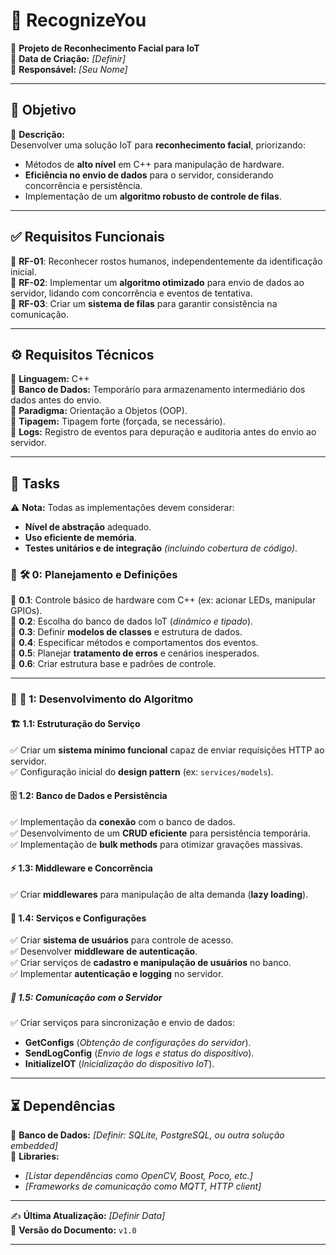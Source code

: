 # 🚀 RecognizeYou

📌 **Projeto de Reconhecimento Facial para IoT**  
📅 **Data de Criação:** _[Definir]_  
👤 **Responsável:** _[Seu Nome]_  

---

## 📌 Objetivo  

📖 **Descrição:**  
Desenvolver uma solução IoT para **reconhecimento facial**, priorizando:  
- Métodos de **alto nível** em C++ para manipulação de hardware.  
- **Eficiência no envio de dados** para o servidor, considerando concorrência e persistência.  
- Implementação de um **algoritmo robusto de controle de filas**.  

---

## ✅ Requisitos Funcionais  

🔹 **RF-01**: Reconhecer rostos humanos, independentemente da identificação inicial.  
🔹 **RF-02**: Implementar um **algoritmo otimizado** para envio de dados ao servidor, lidando com concorrência e eventos de tentativa.  
🔹 **RF-03**: Criar um **sistema de filas** para garantir consistência na comunicação.  

---

## ⚙️ Requisitos Técnicos  

🔹 **Linguagem:** C++  
🔹 **Banco de Dados:** Temporário para armazenamento intermediário dos dados antes do envio.  
🔹 **Paradigma:** Orientação a Objetos (OOP).  
🔹 **Tipagem:** Tipagem forte (forçada, se necessário).  
🔹 **Logs:** Registro de eventos para depuração e auditoria antes do envio ao servidor.  

---

## 📌 Tasks  

⚠ **Nota:** Todas as implementações devem considerar:  
- **Nível de abstração** adequado.  
- **Uso eficiente de memória**.  
- **Testes unitários e de integração** _(incluindo cobertura de código)_.  

### 🔹 **🛠 0: Planejamento e Definições**  

📌 **0.1**: Controle básico de hardware com C++ (ex: acionar LEDs, manipular GPIOs).  
📌 **0.2**: Escolha do banco de dados IoT (_dinâmico e tipado_).  
📌 **0.3**: Definir **modelos de classes** e estrutura de dados.  
📌 **0.4**: Especificar métodos e comportamentos dos eventos.  
📌 **0.5**: Planejar **tratamento de erros** e cenários inesperados.  
📌 **0.6**: Criar estrutura base e padrões de controle.  

---

### 🔹 **🚀 1: Desenvolvimento do Algoritmo**  

#### 🏗 **1.1: Estruturação do Serviço**  
✅ Criar um **sistema mínimo funcional** capaz de enviar requisições HTTP ao servidor.  
✅ Configuração inicial do **design pattern** (ex: `services/models`).  

#### 🗄 **1.2: Banco de Dados e Persistência**  
✅ Implementação da **conexão** com o banco de dados.  
✅ Desenvolvimento de um **CRUD eficiente** para persistência temporária.  
✅ Implementação de **bulk methods** para otimizar gravações massivas.  

#### ⚡ **1.3: Middleware e Concorrência**  
✅ Criar **middlewares** para manipulação de alta demanda (**lazy loading**).  

#### 🔧 **1.4: Serviços e Configurações**  

✅ Criar **sistema de usuários** para controle de acesso.  
✅ Desenvolver **middleware de autenticação**.  
✅ Criar serviços de **cadastro e manipulação de usuários** no banco.  
✅ Implementar **autenticação e logging** no servidor.  

##### 📡 **1.5: Comunicação com o Servidor**  
✅ Criar serviços para sincronização e envio de dados:  
- **GetConfigs** (_Obtenção de configurações do servidor_).  
- **SendLogConfig** (_Envio de logs e status do dispositivo_).  
- **InitializeIOT** (_Inicialização do dispositivo IoT_).  

---

## ⏳ Dependências  

📌 **Banco de Dados:** _[Definir: SQLite, PostgreSQL, ou outra solução embedded]_  
📌 **Libraries:**  
- _[Listar dependências como OpenCV, Boost, Poco, etc.]_  
- _[Frameworks de comunicação como MQTT, HTTP client]_  

---

✍ **Última Atualização:** _[Definir Data]_  
📂 **Versão do Documento:** `v1.0`  

---

